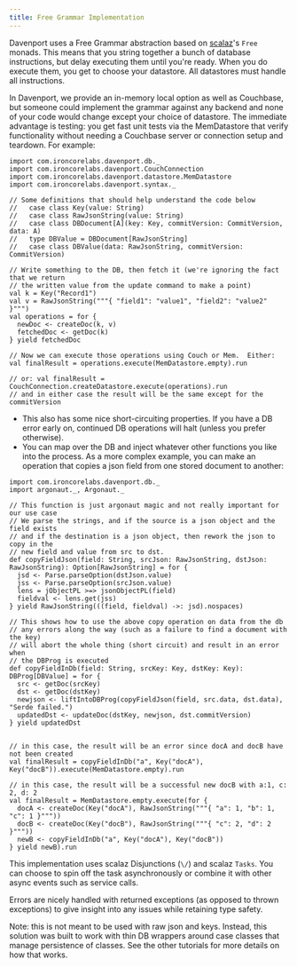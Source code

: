 ```yaml
---
title: Free Grammar Implementation
---
```


Davenport uses a Free Grammar abstraction based on [scalaz](https://github.com/scalaz/scalaz)'s `Free` monads. This means that you string together a bunch of database instructions, but delay executing them until you're ready.  When you do execute them, you get to choose your datastore.  All datastores must handle all instructions.

In Davenport, we provide an in-memory local option as well as Couchbase, but someone could implement the grammar against any backend and none of your code would change except your choice of datastore.  The immediate advantage is testing: you get fast unit tests via the MemDatastore that verify functionality without needing a Couchbase server or connection setup and teardown.  For example:

```tut:silent
import com.ironcorelabs.davenport.db._
import com.ironcorelabs.davenport.CouchConnection
import com.ironcorelabs.davenport.datastore.MemDatastore
import com.ironcorelabs.davenport.syntax._

// Some definitions that should help understand the code below
//   case class Key(value: String)
//   case class RawJsonString(value: String)
//   case class DBDocument[A](key: Key, commitVersion: CommitVersion, data: A)
//   type DBValue = DBDocument[RawJsonString]
//   case class DBValue(data: RawJsonString, commitVersion: CommitVersion)

// Write something to the DB, then fetch it (we're ignoring the fact that we return
// the written value from the update command to make a point)
val k = Key("Record1")
val v = RawJsonString("""{ "field1": "value1", "field2": "value2" }""")
val operations = for {
  newDoc <- createDoc(k, v)
  fetchedDoc <- getDoc(k)
} yield fetchedDoc

// Now we can execute those operations using Couch or Mem.  Either:
val finalResult = operations.execute(MemDatastore.empty).run

// or: val finalResult = CouchConnection.createDatastore.execute(operations).run
// and in either case the result will be the same except for the commitVersion
```

* This also has some nice short-circuiting properties. If you have a DB error early on, continued DB operations will halt (unless you prefer otherwise).
* You can map over the DB and inject whatever other functions you like into the process.  As a more complex example, you can make an operation that copies a json field from one stored document to another:

```tut
import com.ironcorelabs.davenport.db._
import argonaut._, Argonaut._

// This function is just argonaut magic and not really important for our use case
// We parse the strings, and if the source is a json object and the field exists
// and if the destination is a json object, then rework the json to copy in the
// new field and value from src to dst.
def copyFieldJson(field: String, srcJson: RawJsonString, dstJson: RawJsonString): Option[RawJsonString] = for {
  jsd <- Parse.parseOption(dstJson.value)
  jss <- Parse.parseOption(srcJson.value)
  lens = jObjectPL >=> jsonObjectPL(field)
  fieldval <- lens.get(jss)
} yield RawJsonString(((field, fieldval) ->: jsd).nospaces)

// This shows how to use the above copy operation on data from the db
// any errors along the way (such as a failure to find a document with the key)
// will abort the whole thing (short circuit) and result in an error when
// the DBProg is executed
def copyFieldInDb(field: String, srcKey: Key, dstKey: Key): DBProg[DBValue] = for {
  src <- getDoc(srcKey)
  dst <- getDoc(dstKey)
  newjson <- liftIntoDBProg(copyFieldJson(field, src.data, dst.data), "Serde failed.")
  updatedDst <- updateDoc(dstKey, newjson, dst.commitVersion)
} yield updatedDst


// in this case, the result will be an error since docA and docB have not been created
val finalResult = copyFieldInDb("a", Key("docA"), Key("docB")).execute(MemDatastore.empty).run

// in this case, the result will be a successful new docB with a:1, c: 2, d: 2
val finalResult = MemDatastore.empty.execute(for {
  docA <- createDoc(Key("docA"), RawJsonString("""{ "a": 1, "b": 1, "c": 1 }"""))
  docB <- createDoc(Key("docB"), RawJsonString("""{ "c": 2, "d": 2 }"""))
  newB <- copyFieldInDb("a", Key("docA"), Key("docB"))
} yield newB).run
```

This implementation uses scalaz Disjunctions (`\/`) and scalaz `Tasks`. You can choose to spin off the task asynchronously or combine it with other async events such as service calls.

Errors are nicely handled with returned exceptions (as opposed to thrown exceptions) to give insight into any issues while retaining type safety.

Note: this is not meant to be used with raw json and keys. Instead, this solution was built to work with thin DB wrappers around case classes that manage persistence of classes.  See the other tutorials for more details on how that works.

